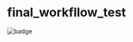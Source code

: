 # final_workfllow_test

![badge](https://img.shields.io/endpoint?url=https://gist.github.com/vasanthflyfin/fa30c0cc061747ad9bfd1cebc9f946e8/raw/pytest-coverage-comment__main.json)
